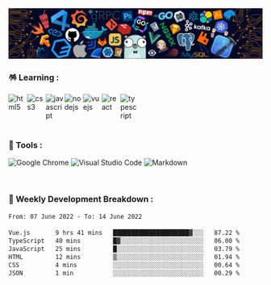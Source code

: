<img src="./assets/img/header.png" />

### 🪅 Learning :

<p>
  <img alt="html5" align="left" src="https://cdn.jsdelivr.net/gh/devicons/devicon/icons/html5/html5-original.svg" width="37" />
  <img alt="css3" align="left" src="https://cdn.jsdelivr.net/gh/devicons/devicon/icons/css3/css3-original.svg" width="37" />
  <img alt="javascript" align="left" src="https://cdn.jsdelivr.net/gh/devicons/devicon/icons/javascript/javascript-original.svg" width="37" />
  <img alt="nodejs" align="left" src="https://cdn.jsdelivr.net/gh/devicons/devicon/icons/nodejs/nodejs-original.svg" width="37" />
  <img alt="vuejs" align="left" src="https://cdn.jsdelivr.net/gh/devicons/devicon/icons/vuejs/vuejs-original.svg" width="37" />
  <img alt="react" align="left" src="https://cdn.jsdelivr.net/gh/devicons/devicon/icons/react/react-original.svg" width="37" />
  <img alt="typescript" align="left" src="https://cdn.jsdelivr.net/gh/devicons/devicon/icons/typescript/typescript-original.svg" width="37" />        
</p>
  
<br />
<br />
<br />
<br />

### 🔖 Tools :

<p>
  <img alt="Google Chrome" src="https://img.shields.io/badge/Google Chrome-4285F4?&style=flat&logo=Google Chrome&logoColor=white" height="23" />
  <img alt="Visual Studio Code" src="https://img.shields.io/badge/Visual Studio Code-007ACC?&style=flat&logo=Visual Studio Code&logoColor=white" height="23" />
  <img alt="Markdown"  src="https://img.shields.io/badge/Markdown-000000?&style=flat&logo=Markdown&logoColor=white" height="23" />
</p>

<br />

### 🌠 Weekly Development Breakdown :

<!--START_SECTION:waka-->

```text
From: 07 June 2022 - To: 14 June 2022

Vue.js       9 hrs 41 mins   █████████████████████▓░░░   87.22 %
TypeScript   40 mins         █▓░░░░░░░░░░░░░░░░░░░░░░░   06.00 %
JavaScript   25 mins         █░░░░░░░░░░░░░░░░░░░░░░░░   03.79 %
HTML         12 mins         ▒░░░░░░░░░░░░░░░░░░░░░░░░   01.94 %
CSS          4 mins          ░░░░░░░░░░░░░░░░░░░░░░░░░   00.64 %
JSON         1 min           ░░░░░░░░░░░░░░░░░░░░░░░░░   00.29 %
```

<!--END_SECTION:waka-->

<!-- ### 🎮 Snake Eating My Contribution Graph :

![github contribution grid snake animation](https://raw.githubusercontent.com/Turing-bot/Turing-bot/output/github-contribution-grid-snake-dark.svg#gh-dark-mode-only)
![github contribution grid snake animation](https://raw.githubusercontent.com/Turing-bot/Turing-bot/output/github-contribution-grid-snake.svg#gh-light-mode-only) -->
